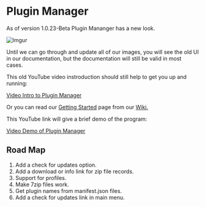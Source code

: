 # Plugin Manager
As of version 1.0.23-Beta Plugin Mananger has a new look.

![Imgur](https://i.imgur.com/a5y1Kyg.png)

Until we can go through and update all of our images, you will see the old UI in our documentation, but the documentation will still be valid in most cases.

This old YouTube video instroduction should still help to get you up and running:

[Video Intro to Plugin Manager](https://youtu.be/GPSoS32uoqY)

Or you can read our [Getting Started](https://github.com/jgyo/PluginManager/wiki/Getting-Started) page from our [Wiki.](https://github.com/jgyo/PluginManager/wiki)

This YouTube link will give a brief demo of the program:

[Video Demo of Plugin Manager](https://www.youtube.com/watch?v=_Ay93wXM214)

## Road Map

1. Add a check for updates option.
2. Add a download or info link for zip file records.
3. Support for profiles.
4. Make 7zip files work.
5. Get plugin names from manifest.json files.
6. Add a check for updates link in main menu.
